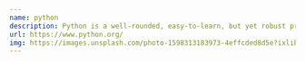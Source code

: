 ```yaml
---
name: python
description: Python is a well-rounded, easy-to-learn, but yet robust programming language.
url: https://www.python.org/
img: https://images.unsplash.com/photo-1598313183973-4effcded8d5e?ixlib=rb-1.2.1&ixid=eyJhcHBfaWQiOjEyMDd9&auto=format&fit=crop&w=675&q=80
---
```

